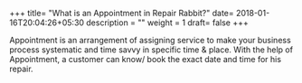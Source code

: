 +++
title= "What is an Appointment in Repair Rabbit?"
date= 2018-01-16T20:04:26+05:30
description = ""
weight = 1
draft= false
+++

Appointment is an arrangement of assigning service to make your business process systematic and time savvy in specific time & place. With the help of Appointment, a customer can know/ book the exact date and time for his repair.



